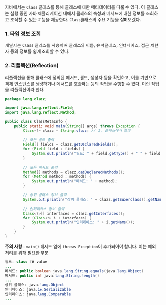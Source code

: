 자바에서는 `Class` 클래스를 통해 클래스에 대한 메타데이터를 다룰 수 있다. 이 클래스는 실행 중인 자바 애플리케이션 내에서 클래스의 속성과 메서드에 대한 정보를 조회하고 조작할 수 있는 기능을 제공한다. `Class`클래스의 주요 기능을 살펴보겠다.

### 1. 타입 정보 조회
개발자는 `Class` 클래스를 사용하여 클래스의 이름, 슈퍼클래스, 인터페이스, 접근 제한자 등의 정보를 쉽게 조회할 수 있다.

### 2. 리플렉션(Reflection)
리플렉션을 통해 클래스에 정의된 메서드, 필드, 생성자 등을 확인하고, 이를 기반으로 객체 인스턴스를 생성하거나 메서드를 호출하는 등의 작업을 수행할 수 있다. 이런 작업을 리플렉션이라 한다.

```java
package lang.clazz;

import java.lang.reflect.Field;
import java.lang.reflect.Method;

public class ClassMetaInfo {
    public static void main(String[] args) throws Exception {
        Class<?> clazz = String.class; // 1. 클래스에서 조회
        
        // 모든 필드 출력
        Field[] fields = clazz.getDeclaredFields();
        for (Field field : fields) {
            System.out.println("필드: " + field.getType() + " " + field.getName());
        }
        
        // 모든 메서드 출력
        Method[] methods = clazz.getDeclaredMethods();
        for (Method method : methods) {
            System.out.println("메서드: " + method);
        }
        
        // 상위 클래스 정보 출력
        System.out.println("상위 클래스: " + clazz.getSuperclass().getName());
        
        // 인터페이스 정보 출력
        Class<?>[] interfaces = clazz.getInterfaces();
        for (Class<?> i : interfaces) {
            System.out.println("인터페이스: " + i.getName());
        }
    }
}

```
**주의 사항** : `main()` 메서드 옆에 `throws Exception`이 추가되어야 합니다. 이는 예외 처리를 위해 필요한 부분
```java
필드: class [B value
...
메서드: public boolean java.lang.String.equals(java.lang.Object)
메서드: public int java.lang.String.length()
...
상위 클래스: java.lang.Object
인터페이스: java.io.Serializable
인터페이스: java.lang.Comparable
...
```
